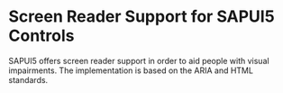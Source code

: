 <!-- loio3853db3bc8da4936ae4ef60c39b30699 -->

# Screen Reader Support for SAPUI5 Controls

SAPUI5 offers screen reader support in order to aid people with visual impairments. The implementation is based on the ARIA and HTML standards.

